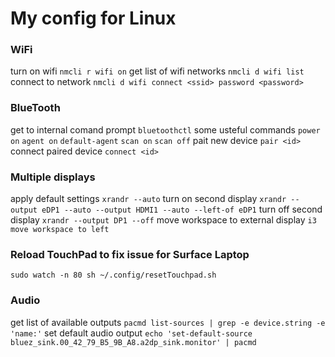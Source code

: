 # My config for Linux

### WiFi
turn on wifi `nmcli r wifi on`
get list of wifi networks `nmcli d wifi list`
connect to network `nmcli d wifi connect <ssid> password <password>`

### BlueTooth
get to internal comand prompt `bluetoothctl`
some usteful commands `power on` `agent on` `default-agent` `scan on` `scan off`
pait new device `pair <id>`
connect paired device `connect <id>`

### Multiple displays
apply default settings `xrandr --auto`
turn on second display `xrandr --output eDP1 --auto --output HDMI1 --auto --left-of eDP1`
turn off second display `xrandr --output DP1 --off`
move workspace to external display `i3 move workspace to left`

### Reload TouchPad to fix issue for Surface Laptop
`sudo watch -n 80 sh ~/.config/resetTouchpad.sh`

### Audio
get list of available outputs `pacmd list-sources | grep -e device.string -e 'name:'`
set default audio output `echo 'set-default-source bluez_sink.00_42_79_B5_9B_A8.a2dp_sink.monitor' | pacmd`

